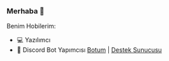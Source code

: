 ### Merhaba 👋

Benim Hobilerim:

- 💻 Yazılımcı 
- 🤖 Discord Bot Yapımcısı [Botum](https://discord.com/oauth2/authorize?client_id=796280188119679016&scope=bot&permissions=271723582) | [Destek Sunucusu](https://discord.gg/2RjutSSyvj)
